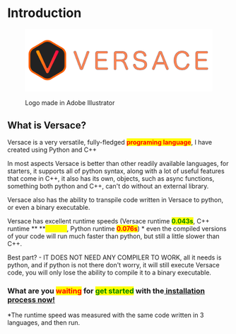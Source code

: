 # Introduction

<figure><img src="../.gitbook/assets/VersaceBanner.png" alt=""><figcaption><p>Logo made in Adobe Illustrator</p></figcaption></figure>

## What is Versace?

Versace is a very versatile, fully-fledged <mark style="color:red;">**programing language**</mark>, I have created using Python and C++

In most aspects Versace is better than other readily available languages, for starters, it supports all of python syntax, along with a lot of useful features that come in C++, it also has its own, objects, such as async functions, something both python and C++, can't do without an external library.

Versace also has the ability to transpile code written in Versace to python, or even a binary executable.&#x20;

Versace has excellent runtime speeds (Versace runtime <mark style="color:green;">**0.043s**</mark>, C++ runtime ** **<mark style="color:yellow;">**0.032s**</mark>, Python runtime <mark style="color:red;">**0.076s**</mark>) \* even the compiled versions of your code will run much faster than python, but still a little slower than C++.&#x20;

Best part? - IT DOES NOT NEED ANY COMPILER TO WORK, all it needs is python, and if python is not there don't worry, it will still execute Versace code, you will only lose the ability to compile it to a binary executable.

### What are you <mark style="color:red;">waiting</mark> for <mark style="color:green;">get started</mark> with the[ installation process now!](installation.md)



\*The runtime speed was measured with the same code written in 3 languages, and then run.

